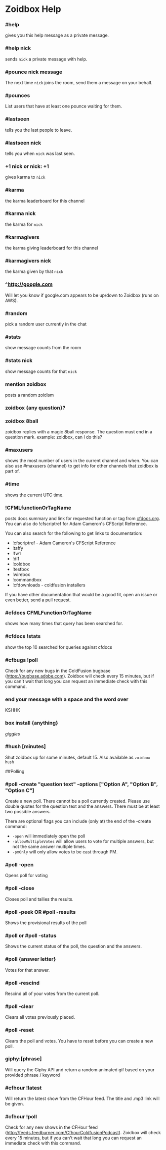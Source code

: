 # Zoidbox Help

### #help

gives you this help message as a private message.

### #help nick

sends `nick` a private message with help.

### #pounce nick message

The next time `nick` joins the room, send them a message on your behalf.

### #pounces

List users that have at least one pounce waiting for them.

### #lastseen

tells you the last people to leave.

### #lastseen nick

tells you when `nick` was last seen.

### +1 nick or nick: +1

gives karma to `nick`

### #karma

the karma leaderboard for this channel

### #karma nick

the karma for `nick`

### #karmagivers

the karma giving leaderboard for this channel

### #karmagivers nick

the karma given by that `nick`

### ^http://google.com

Will let you know if google.com appears to be up/down to Zoidbox (runs on AWS).

### #random

pick a random user currently in the chat

### #stats

show message counts from the room

### #stats nick

show message counts for that `nick`

### mention zoidbox

posts a random zoidism

### zoidbox {any question}?
### zoidbox 8ball

zoidbox replies with a magic 8ball response.  The question must end in a question mark. example: zoidbox, can I do this?

### #maxusers

shows the most number of users in the current channel and when.  You can also use #maxusers {channel} to get info for other channels that zoidbox is part of.

### #time

shows the current UTC time.

### !CFMLfunctionOrTagName

posts docs summary and link for requested function or tag from [cfdocs.org](http://cfdocs.org).  You can also do !cfscriptref for Adam Cameron's CFScript Reference.

You can also search for the following to get links to documentation:

- !cfscriptref - Adam Cameron's CFScript Reference
- !taffy
- !fw1
- !di1
- !coldbox
- !testbox
- !wirebox
- !commandbox
- !cfdownloads - coldfusion installers

If you have other documentation that would be a good fit, open an issue or even better, send a pull request.

### #cfdocs CFMLFunctionOrTagName

shows how many times that query has been searched for.

### #cfdocs !stats

show the top 10 searched for queries against cfdocs

### #cfbugs !poll

Check for any new bugs in the ColdFusion bugbase (https://bugbase.adobe.com). Zoidbox will check every 15 minutes, but if you can't wait that long you can request an immediate check with this command.

### end your message with a space and the word over

KSHHK

### box install {anything}

*giggles*

### #hush [minutes]

Shut zoidbox up for some minutes, default 15. Also available as `zoidbox hush`

##Polling

### #poll -create "question text" -options ["Option A", "Option B", "Option C"]

Create a new poll.  There cannot be a poll currently created.  Please use double quotes for the question text and the answers.  There must be at least two possible answers.

There are optional flags you can include (only at) the end of the -create command:

- ```-open``` will immediately open the poll
- ```-allowMultipleVotes``` will allow users to vote for multiple answers, but not the same answer multiple times.
- ```-pmOnly``` will only allow votes to be cast through PM.

### #poll -open

Opens poll for voting

### #poll -close

Closes poll and tallies the results.

### #poll -peek OR #poll -results

Shows the provisional results of the poll

### #poll or #poll -status

Shows the current status of the poll, the question and the answers.

### #poll {answer letter}

Votes for that answer.

### #poll -rescind

Rescind all of your votes from the current poll.

### #poll -clear

Clears all votes previously placed.

### #poll -reset

Clears the poll and votes.  You have to reset before you can create a new poll.

### giphy:[phrase]

Will query the Giphy API and return a random animated gif based on your provided phrase / keyword

### #cfhour !latest

Will return the latest show from the CFHour feed. The title and .mp3 link will be given.

### #cfhour !poll

Check for any new shows in the CFHour feed (http://feeds.feedburner.com/CfhourColdfusionPodcast). Zoidbox will check every 15 minutes, but if you can't wait that long you can request an immediate check with this command.
